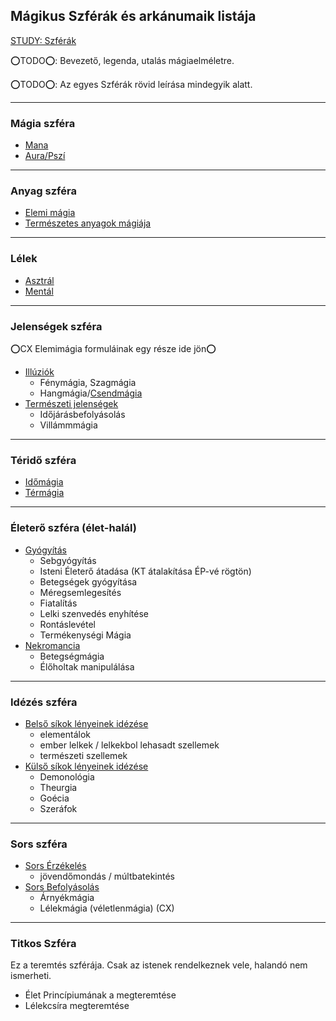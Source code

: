 ## Mágikus Szférák és arkánumaik listája

[STUDY: Szférák](https://github.com/kaktusztea/km100/wiki/STUDY.magia.szferak.iskolak)

⭕TODO⭕: Bevezető, legenda, utalás mágiaelméletre.

⭕TODO⭕: Az egyes Szférák rövid leírása mindegyik alatt.

---
### Mágia szféra

- [Mana](magia.arkanumok/mana.md)
- [Aura/Pszí](magia.arkanumok/aura_pszi.md)

---
### Anyag szféra

- [Elemi mágia](magia.arkanumok/elemi_magia.md)
- [Természetes anyagok mágiája](magia.arkanumok/termeszetes.anyagok.magiaja.md)

---
### Lélek

- [Asztrál](magia.arkanumok/asztralmagia.md)
- [Mentál](magia.arkanumok/mentalmagia.md)

---
### Jelenségek szféra

⭕CX Elemimágia formuláinak egy része ide jön⭕

- [Illúziók](magia.arkanumok/illuziok.md)
  - Fénymágia, Szagmágia
  - Hangmágia/[Csendmágia](https://github.com/kaktusztea/km100/wiki/RAW.magia#csendmágia)
- [Természeti jelenségek](magia.arkanumok/termeszeti.jelensegek.md)
  - Időjárásbefolyásolás
  - Villámmmágia

---
### Téridő szféra

- [Időmágia](magia.arkanumok/idomagia.md)
- [Térmágia](magia.arkanumok/termagia.md)

---
### Életerő szféra (élet-halál)

- [Gyógyítás](magia.arkanumok/gyogyitas.md)
  - Sebgyógyítás
  - Isteni Életerő átadása (KT átalakítása ÉP-vé rögtön)
  - Betegségek gyógyítása
  - Méregsemlegesítés
  - Fiatalítás
  - Lelki szenvedés enyhítése
  - Rontáslevétel
  - Termékenységi Mágia
- [Nekromancia](magia.arkanumok/nekromancia.md)
  - Betegségmágia
  - Élőholtak manipulálása

---
### Idézés szféra

- [Belső síkok lényeinek idézése](magia.arkanumok/idezes.belso.sikok.md)
  - elementálok
  - ember lelkek / lelkekbol lehasadt szellemek
  - természeti szellemek
- [Külső síkok lényeinek idézése](magia.arkanumok/idezes.kulso.sikok.md)
  - Demonológia
  - Theurgia
  - Goécia
  - Szeráfok

---
### Sors szféra

- [Sors Érzékelés](magia.arkanumok/sors.erzekeles.md)
  - jövendőmondás / múltbatekintés
- [Sors Befolyásolás](magia.arkanumok/sors.befolyasolas.md)
  - Árnyékmágia
  - Lélekmágia (véletlenmágia) (CX)

---
### Titkos Szféra

Ez a teremtés szférája. Csak az istenek rendelkeznek vele, halandó nem ismerheti.

- Élet Princípiumának a megteremtése
- Lélekcsíra megteremtése
